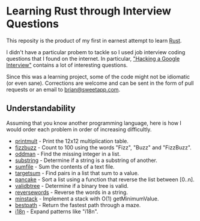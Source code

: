 # Learning Rust through Interview Questions

This reposity is the product of my first in earnest attempt to
learn [Rust](http://www.rust-lang.org/).

I didn't have a particular probem to tackle so I used job interview
coding questions that I found on the internet. In particular,
["Hacking a Google Interview"](http://courses.csail.mit.edu/iap/interview/materials.php)
contains a lot of interesting questions.

Since this was a learning project, some of the code might not be
idiomatic (or even sane). Corrections are welcome and can be
sent in the form of pull requests or an email to brian@sweetapp.com.

## Understandability

Assuming that you know another programming language, here is how I
would order each problem in order of increasing difficultly.

* [printmult](https://github.com/brianquinlan/learn-rust/tree/master/printmult) -
  Print the 12x12 multiplication table.
* [fizzbuzz](https://github.com/brianquinlan/learn-rust/tree/master/fizzbuzz) -
  Count to 100 using the words "Fizz", "Buzz" and "FizzBuzz".
* [oddman](https://github.com/brianquinlan/learn-rust/blob/master/oddman) -
  Find the missing integer in a list.
* [substring](https://github.com/brianquinlan/learn-rust/tree/master/substring) -
  Determine if a string is a substring of another.
* [sumfile](https://github.com/brianquinlan/learn-rust/tree/master/sumfile) -
  Sum the contents of a text file.
* [targetsum](https://github.com/brianquinlan/learn-rust/tree/master/targetsum) -
  Find pairs in a list that sum to a value.
* [pancake](https://github.com/brianquinlan/learn-rust/tree/master/pancake) -
  Sort a list using a function that reverse the list between [0..n].
* [validbtree](https://github.com/brianquinlan/learn-rust/tree/master/validbtree) -
  Determine if a binary tree is valid.
* [reversewords](https://github.com/brianquinlan/learn-rust/tree/master/reversewords) -
  Reverse the words in a string.
* [minstack](https://github.com/brianquinlan/learn-rust/tree/master/minstack) -
  Implement a stack with O(1) getMinimumValue.
* [bestpath](https://github.com/brianquinlan/learn-rust/tree/master/bestpath) -
  Return the fastest path through a maze.
* [i18n](https://github.com/brianquinlan/learn-rust/tree/master/i18n) -
  Expand patterns like "i18n".
